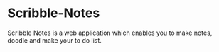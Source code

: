 # Scribble-Notes
Scribble Notes is a web application which enables you to make notes, doodle and make your to do list.
